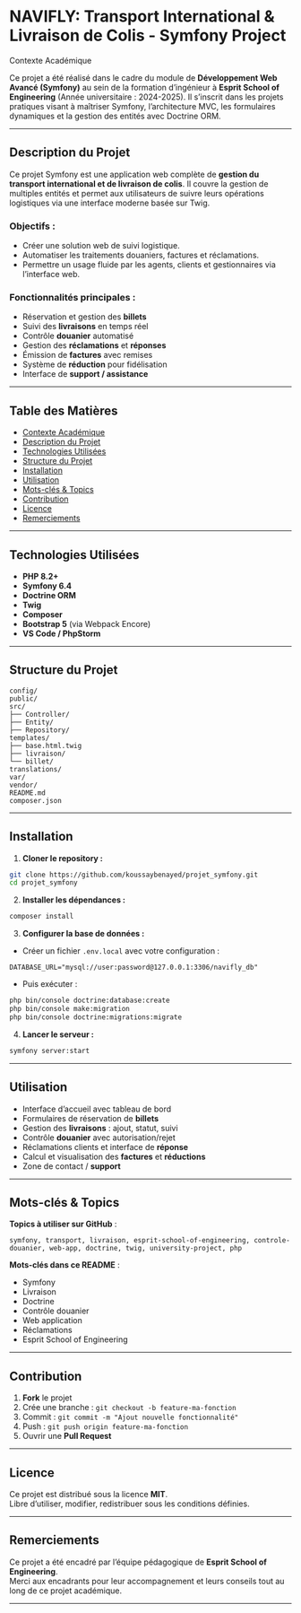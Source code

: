 
# NAVIFLY: Transport International & Livraison de Colis - Symfony Project 

Contexte Académique

Ce projet a été réalisé dans le cadre du module de **Développement Web Avancé (Symfony)** au sein de la formation d’ingénieur à **Esprit School of Engineering** (Année universitaire : 2024-2025). Il s’inscrit dans les projets pratiques visant à maîtriser Symfony, l’architecture MVC, les formulaires dynamiques et la gestion des entités avec Doctrine ORM.

---

## Description du Projet

Ce projet Symfony est une application web complète de **gestion du transport international et de livraison de colis**. Il couvre la gestion de multiples entités et permet aux utilisateurs de suivre leurs opérations logistiques via une interface moderne basée sur Twig.

### Objectifs :
- Créer une solution web de suivi logistique.
- Automatiser les traitements douaniers, factures et réclamations.
- Permettre un usage fluide par les agents, clients et gestionnaires via l’interface web.

### Fonctionnalités principales :
-  Réservation et gestion des **billets**
-  Suivi des **livraisons** en temps réel
-  Contrôle **douanier** automatisé
-  Gestion des **réclamations** et **réponses**
-  Émission de **factures** avec remises
-  Système de **réduction** pour fidélisation
-  Interface de **support / assistance**

---

##  Table des Matières

- [Contexte Académique](#contexte-académique)
- [Description du Projet](#description-du-projet)
- [Technologies Utilisées](#technologies-utilisées)
- [Structure du Projet](#structure-du-projet)
- [Installation](#installation)
- [Utilisation](#utilisation)
- [Mots-clés & Topics](#mots-clés--topics)
- [Contribution](#contribution)
- [Licence](#licence)
- [Remerciements](#remerciements)

---

##  Technologies Utilisées

-  **PHP 8.2+**
-  **Symfony 6.4**
-  **Doctrine ORM**
-  **Twig**
-  **Composer**
- **Bootstrap 5** (via Webpack Encore)
-  **VS Code / PhpStorm**

---

##  Structure du Projet

```plaintext
config/
public/
src/
├── Controller/
├── Entity/
├── Repository/
templates/
├── base.html.twig
├── livraison/
└── billet/
translations/
var/
vendor/
README.md
composer.json
```
---

##  Installation

1. **Cloner le repository :**
```bash
git clone https://github.com/koussaybenayed/projet_symfony.git
cd projet_symfony
```

2. **Installer les dépendances :**
```bash
composer install
```

3. **Configurer la base de données :**
- Créer un fichier `.env.local` avec votre configuration :
```
DATABASE_URL="mysql://user:password@127.0.0.1:3306/navifly_db"
```
- Puis exécuter :
```bash
php bin/console doctrine:database:create
php bin/console make:migration
php bin/console doctrine:migrations:migrate
```

4. **Lancer le serveur :**
```bash
symfony server:start
```

---

##  Utilisation

- Interface d’accueil avec tableau de bord
- Formulaires de réservation de **billets**
- Gestion des **livraisons** : ajout, statut, suivi
- Contrôle **douanier** avec autorisation/rejet
- Réclamations clients et interface de **réponse**
- Calcul et visualisation des **factures** et **réductions**
- Zone de contact / **support**

---

##  Mots-clés & Topics

**Topics à utiliser sur GitHub** :
```text
symfony, transport, livraison, esprit-school-of-engineering, controle-douanier, web-app, doctrine, twig, university-project, php
```

**Mots-clés dans ce README** :
- Symfony
- Livraison
- Doctrine
- Contrôle douanier
- Web application
- Réclamations
- Esprit School of Engineering

---

##  Contribution

1. **Fork** le projet
2. Crée une branche : `git checkout -b feature-ma-fonction`
3. Commit : `git commit -m "Ajout nouvelle fonctionnalité"`
4. Push : `git push origin feature-ma-fonction`
5. Ouvrir une **Pull Request**

---

##  Licence

Ce projet est distribué sous la licence **MIT**.  
Libre d’utiliser, modifier, redistribuer sous les conditions définies.

---

##  Remerciements

Ce projet a été encadré par l’équipe pédagogique de **Esprit School of Engineering**.  
Merci aux encadrants pour leur accompagnement et leurs conseils tout au long de ce projet académique.

---
